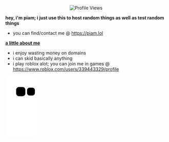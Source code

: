  <p align="center"> <img src="https://komarev.com/ghpvc/?username=peeyum" alt="Profile Views" /> </p>  


  **hey, i'm piam; i just use this to host random things as well as test random things**
  - you can find/contact me @ https://piam.lol

**<ins>a little about me </ins>**
- i enjoy wasting money on domains
- i can skid basically anything
- i play roblox alot; you can join me in games @ https://www.roblox.com/users/339443329/profile

<a href="https://discord.com/users/610140494697332766" target="_blank"><img src="https://github.com/AstraaDev/AstraaDev/blob/output/github-contribution-grid-snake.svg" alt="snake"></a>
